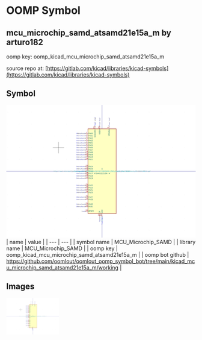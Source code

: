 # OOMP Symbol  
## mcu_microchip_samd_atsamd21e15a_m  by arturo182  
  
oomp key: oomp_kicad_mcu_microchip_samd_atsamd21e15a_m  
  
source repo at: [https://gitlab.com/kicad/libraries/kicad-symbols](https://gitlab.com/kicad/libraries/kicad-symbols)  
## Symbol  
  
[![working.png](working_600.png)](working.png)  
| name | value | 
| --- | --- | 
| symbol name | MCU_Microchip_SAMD | 
| library name | MCU_Microchip_SAMD | 
| oomp key | oomp_kicad_mcu_microchip_samd_atsamd21e15a_m | 
| oomp bot github | https://github.com/oomlout/oomlout_oomp_symbol_bot/tree/main/kicad_mcu_microchip_samd_atsamd21e15a_m/working | 
## Images  
  
[![working.png](working_140.png)](working.png)  

